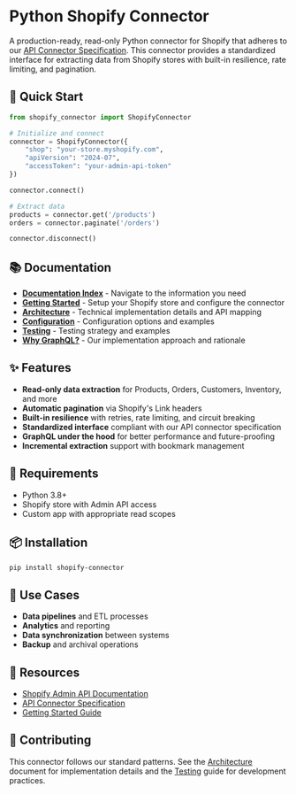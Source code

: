 # Python Shopify Connector

A production-ready, read-only Python connector for Shopify that adheres to our [API Connector Specification](../api-connector.mdx). This connector provides a standardized interface for extracting data from Shopify stores with built-in resilience, rate limiting, and pagination.

## 🚀 Quick Start

```python
from shopify_connector import ShopifyConnector

# Initialize and connect
connector = ShopifyConnector({
    "shop": "your-store.myshopify.com",
    "apiVersion": "2024-07",
    "accessToken": "your-admin-api-token"
})

connector.connect()

# Extract data
products = connector.get('/products')
orders = connector.paginate('/orders')

connector.disconnect()
```

## 📚 Documentation

- **[Documentation Index](docs.md)** - Navigate to the information you need
- **[Getting Started](getting-started.md)** - Setup your Shopify store and configure the connector
- **[Architecture](architecture.md)** - Technical implementation details and API mapping
- **[Configuration](configuration.md)** - Configuration options and examples
- **[Testing](testing.md)** - Testing strategy and examples
- **[Why GraphQL?](why-graphql.md)** - Our implementation approach and rationale

## ✨ Features

- **Read-only data extraction** for Products, Orders, Customers, Inventory, and more
- **Automatic pagination** via Shopify's Link headers
- **Built-in resilience** with retries, rate limiting, and circuit breaking
- **Standardized interface** compliant with our API connector specification
- **GraphQL under the hood** for better performance and future-proofing
- **Incremental extraction** support with bookmark management

## 🔧 Requirements

- Python 3.8+
- Shopify store with Admin API access
- Custom app with appropriate read scopes

## 📦 Installation

```bash
pip install shopify-connector
```

## 🎯 Use Cases

- **Data pipelines** and ETL processes
- **Analytics** and reporting
- **Data synchronization** between systems
- **Backup** and archival operations

## 🔗 Resources

- [Shopify Admin API Documentation](https://shopify.dev/api/admin)
- [API Connector Specification](../api-connector.mdx)
- [Getting Started Guide](getting-started.md)

## 🤝 Contributing

This connector follows our standard patterns. See the [Architecture](architecture.md) document for implementation details and the [Testing](testing.md) guide for development practices.



